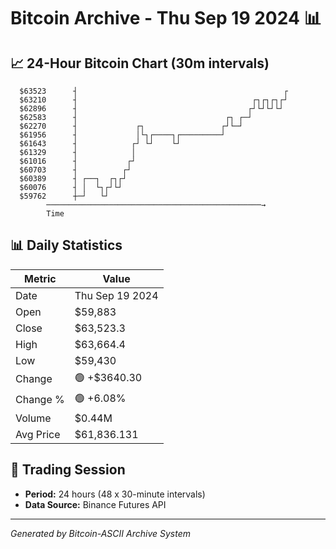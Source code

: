 # Bitcoin Archive - Thu Sep 19 2024 📊

## 📈 24-Hour Bitcoin Chart (30m intervals)

```
  $63523      ┤                                              ┌ 
  $63210      ┤                                       ┌┐┌┐┌┐┌┘ 
  $62896      ┤                                      ┌┘└┘└┘└┘  
  $62583      ┤                                 ┌┐ ┌─┘         
  $62270      ┤             ┌┐                 ┌┘└─┘           
  $61956      ┤             │└┐┌────┐┌─────────┘               
  $61643      ┤            ┌┘ └┘    └┘                         
  $61329      ┤            │                                   
  $61016      ┤           ┌┘                                   
  $60703      ┤          ┌┘                                    
  $60389      ┤ ┌──┐  ┌┐┌┘                                     
  $60076      ┤ │  └┐┌┘└┘                                      
  $59762      ┼─┘   └┘                                         
        ────────────────────────────────────────────────→
        Time
```

## 📊 Daily Statistics

| Metric | Value |
|--------|-------|
| Date | Thu Sep 19 2024 |
| Open | $59,883 |
| Close | $63,523.3 |
| High | $63,664.4 |
| Low | $59,430 |
| Change | 🟢 +$3640.30 |
| Change % | 🟢 +6.08% |
| Volume | $0.44M |
| Avg Price | $61,836.131 |

## 📅 Trading Session

- **Period:** 24 hours (48 x 30-minute intervals)
- **Data Source:** Binance Futures API

---
*Generated by Bitcoin-ASCII Archive System*
